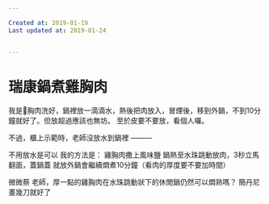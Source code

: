 ```yaml
---

Created at: 2019-01-19
Last updated at: 2019-01-24


---
```


# 瑞康鍋煮雞胸肉


我是🐔胸肉洗好，鍋裡放一滴滴水，熱後把肉放入，冒煙後，移到外鍋，不到10分鐘就好了。但放超過應該也無坊。
至於皮要不要放，看個人囉。

不過，櫃上示範時，老師沒放水到鍋裡
———

不用放水是可以
我的方法是：
雞胸肉撒上風味鹽
鍋熱至水珠跳動放肉，3秒立馬翻面，蓋鍋蓋
就放外鍋會繼續燜煮10分鐘（看肉的厚度要不要加時間）

微微蔡
老師，厚一點的雞胸肉在水珠跳動狀下的休閒鍋仍然可以燜熟嗎？
簡丹尼 畫幾刀就好了


